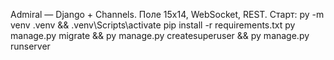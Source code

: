 Admiral — Django + Channels. Поле 15x14, WebSocket, REST.
Старт: py -m venv .venv && .venv\Scripts\activate
pip install -r requirements.txt
py manage.py migrate && py manage.py createsuperuser && py manage.py runserver